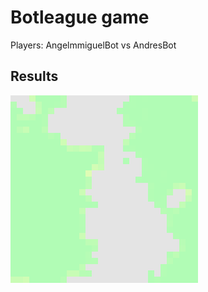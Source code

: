 # Botleague game
Players: AngelmmiguelBot vs AndresBot
## Results
![Map at the last frame](./images/game-1488028605.png)
